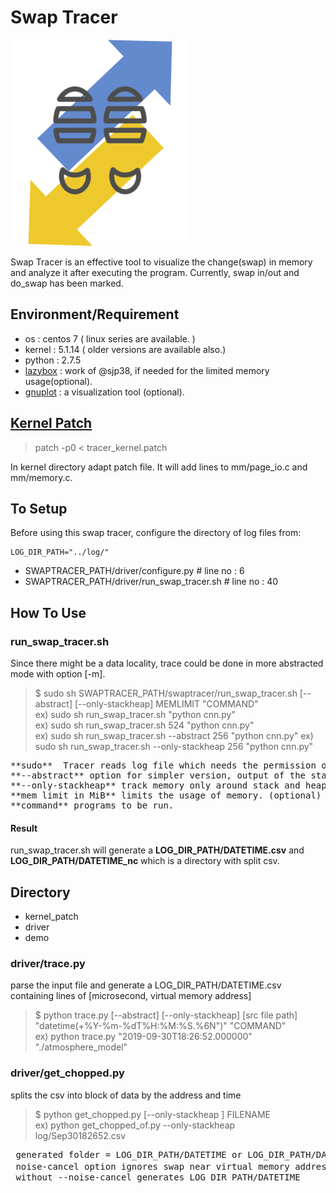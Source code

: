 # Swap Tracer
![swaptracer](./icon.png)

Swap Tracer is an effective tool to visualize the change(swap) in memory and analyze it after executing the program. Currently, swap in/out and do_swap has been marked.

## Environment/Requirement
+ os : centos 7 ( linux series are available. )
+ kernel : 5.1.14 ( older versions are available also.)  
+ python : 2.7.5
+ [lazybox](https://github.com/sjp38/lazybox) : work of @sjp38, if needed for the limited memory usage(optional).
+ [gnuplot](http://www.gnuplot.info/) : a visualization tool (optional).

## [Kernel Patch](https://github.com/lynring24/swap_tracer/blob/master/tracer_kernel.patch)
> patch -p0 < tracer_kernel.patch   

In kernel directory adapt patch file. It will add lines to mm/page_io.c and mm/memory.c.

## To Setup
Before using this swap tracer, configure the directory of log files from:

```
LOG_DIR_PATH="../log/" 
```
+ SWAPTRACER_PATH/driver/configure.py   # line no : 6 
+ SWAPTRACER_PATH/driver/run\_swap\_tracer.sh  # line no : 40


## How To Use
### run_swap_tracer.sh
Since there might be a data locality, trace could be done in more abstracted mode with option [-m].

> $ sudo  sh   SWAPTRACER_PATH/swaptracer/run_swap_tracer.sh  \[--abstract\] \[--only-stackheap\]  MEMLIMIT "COMMAND"        
ex) sudo  sh run_swap_tracer.sh "python cnn.py"  
ex) sudo  sh  run_swap_tracer.sh   524   "python cnn.py"  
ex) sudo  sh  run_swap_tracer.sh  --abstract   256 "python cnn.py"
ex) sudo  sh  run_swap_tracer.sh  --only-stackheap   256 "python cnn.py"

<pre>
**sudo**  Tracer reads log file which needs the permission of root.
**--abstract** option for simpler version, output of the statistical mean value(optional).
**--only-stackheap** track memory only around stack and heap
**mem limit in MiB** limits the usage of memory. (optional)
**command** programs to be run.
</pre>

#### Result
run_swap_tracer.sh will generate a **LOG_DIR_PATH/DATETIME.csv** and **LOG_DIR_PATH/DATETIME_nc** which is a directory with split csv. 


## Directory 
+ kernel_patch
+ driver 
+ demo


### driver/trace.py
parse the input file and generate a LOG_DIR_PATH/DATETIME.csv containing lines of \[microsecond, virtual memory address\]

> $ python trace.py  \[--abstract\] \[--only-stackheap\] \[src file path\]  "datetime(+%Y-%m-%dT%H:%M:%S.%6N")"  "COMMAND"   
ex) python trace.py   "2019-09-30T18:26:52.000000"   "./atmosphere_model"

### driver/get_chopped.py
splits the csv into block of data by the address and time

> $ python     get_chopped.py     \[--only-stackheap \]   FILENAME             
ex) python     get_chopped_of.py     --only-stackheap   log/Sep30182652.csv
 
<pre>
 generated folder = LOG_DIR_PATH/DATETIME or LOG_DIR_PATH/DATETIME_nc
 noise-cancel option ignores swap near virtual memory address 0 (가상 메모리의 entry 0번 때 페이지들을 제외하고 데이터를 추출함) 
 without --noise-cancel generates LOG_DIR_PATH/DATETIME 
</pre>
